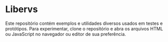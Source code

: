# Libervs

Este repositório contém exemplos e utilidades diversos usados em testes e protótipos. Para experimentar, clone o repositório e abra os arquivos HTML ou JavaScript no navegador ou editor de sua preferência.
